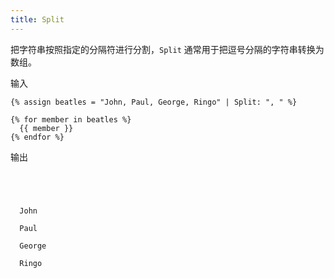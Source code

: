 ```yaml
---
title: Split
---
```


把字符串按照指定的分隔符进行分割，`Split` 通常用于把逗号分隔的字符串转换为数组。

输入
```liquid
{% assign beatles = "John, Paul, George, Ringo" | Split: ", " %}

{% for member in beatles %}
  {{ member }}
{% endfor %}
```

输出
```text




  John

  Paul

  George

  Ringo
```

